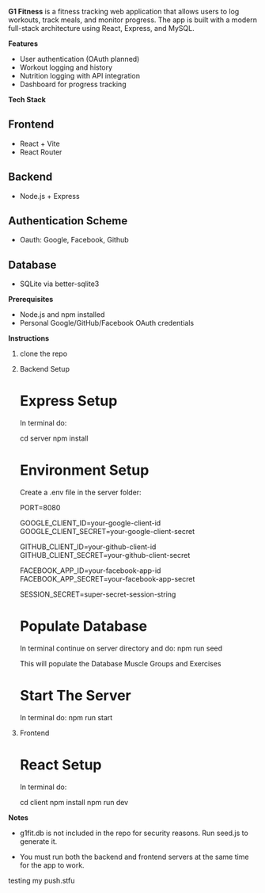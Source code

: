 **G1 Fitness** is a fitness tracking web application that allows users to log workouts, track meals, and monitor progress. The app is built with a modern full-stack architecture using React, Express, and MySQL.


**Features**
-   User authentication (OAuth planned)
-   Workout logging and history
-   Nutrition logging with API integration
-   Dashboard for progress tracking


**Tech Stack**
## Frontend
- React + Vite
- React Router

## Backend
- Node.js + Express

## Authentication Scheme
- Oauth: Google, Facebook, Github

## Database
- SQLite via better-sqlite3


**Prerequisites**
- Node.js and npm installed
- Personal Google/GitHub/Facebook OAuth credentials


**Instructions**

1. clone the repo

2. Backend Setup
    
    # Express Setup
    In terminal do:

    cd server 
    npm install

    # Environment Setup
    Create a .env file in the server folder:

    PORT=8080

    GOOGLE_CLIENT_ID=your-google-client-id
    GOOGLE_CLIENT_SECRET=your-google-client-secret

    GITHUB_CLIENT_ID=your-github-client-id
    GITHUB_CLIENT_SECRET=your-github-client-secret

    FACEBOOK_APP_ID=your-facebook-app-id
    FACEBOOK_APP_SECRET=your-facebook-app-secret

    SESSION_SECRET=super-secret-session-string

    # Populate Database 
    In terminal continue on server directory and do:
    npm run seed 

    This will populate the Database Muscle Groups and Exercises

    # Start The Server
    In terminal do:
    npm run start 


3. Frontend

    # React Setup
    In terminal do:

    cd client 
    npm install
    npm run dev

**Notes**
- g1fit.db is not included in the repo for security reasons. Run seed.js to generate it.

- You must run both the backend and frontend servers at the same time for the app to work.

testing my push.stfu